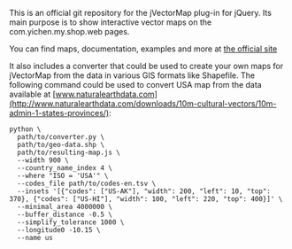 This is an official git repository for the jVectorMap plug-in for jQuery. Its main purpose is to show interactive vector maps on the com.yichen.my.shop.web pages.

You can find maps, documentation, examples and more at [the official site](http://jvectormap.com/)

It also includes a converter that could be used to create your own maps for jVectorMap from the data in various GIS formats like Shapefile. The following command could be used to convert USA map from the data available at [www.naturalearthdata.com](http://www.naturalearthdata.com/downloads/10m-cultural-vectors/10m-admin-1-states-provinces/):

    python \
      path/to/converter.py \
      path/to/geo-data.shp \
      path/to/resulting-map.js \
      --width 900 \
      --country_name_index 4 \
      --where "ISO = 'USA'" \
      --codes_file path/to/codes-en.tsv \
      --insets '[{"codes": ["US-AK"], "width": 200, "left": 10, "top": 370}, {"codes": ["US-HI"], "width": 100, "left": 220, "top": 400}]' \
      --minimal_area 4000000 \
      --buffer_distance -0.5 \
      --simplify_tolerance 1000 \
      --longitude0 -10.15 \
      --name us